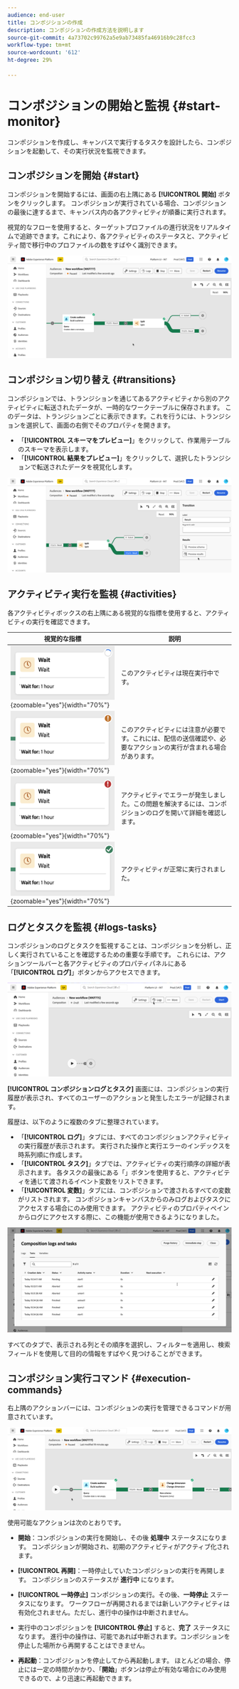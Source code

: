 ```yaml
---
audience: end-user
title: コンポジションの作成
description: コンポジションの作成方法を説明します
source-git-commit: 4a73702c99762a5e9ab73485fa46916b9c28fcc3
workflow-type: tm+mt
source-wordcount: '612'
ht-degree: 29%

---
```



# コンポジションの開始と監視 {#start-monitor}

コンポジションを作成し、キャンバスで実行するタスクを設計したら、コンポジションを起動して、その実行状況を監視できます。

## コンポジションを開始 {#start}

コンポジションを開始するには、画面の右上隅にある **[!UICONTROL 開始]** ボタンをクリックします。 コンポジションが実行されている場合、コンポジションの最後に達するまで、キャンバス内の各アクティビティが順番に実行されます。

視覚的なフローを使用すると、ターゲットプロファイルの進行状況をリアルタイムで追跡できます。これにより、各アクティビティのステータスと、アクティビティ間で移行中のプロファイルの数をすばやく識別できます。

![](assets/composition-visual-flow.png)

## コンポジション切り替え {#transitions}

コンポジションでは、トランジションを通じてあるアクティビティから別のアクティビティに転送されたデータが、一時的なワークテーブルに保存されます。 このデータは、トランジションごとに表示できます。これを行うには、トランジションを選択して、画面の右側でそのプロパティを開きます。

* 「**[!UICONTROL スキーマをプレビュー]**」をクリックして、作業用テーブルのスキーマを表示します。
* 「**[!UICONTROL 結果をプレビュー]**」をクリックして、選択したトランジションで転送されたデータを視覚化します。

![](assets/transition-preview.png)

## アクティビティ実行を監視 {#activities}

各アクティビティボックスの右上隅にある視覚的な指標を使用すると、アクティビティの実行を確認できます。

| 視覚的な指標 | 説明 |
|-----|------------|
| ![](assets/activity-status-pending.png){zoomable="yes"}{width="70%"} | このアクティビティは現在実行中です。 |
| ![](assets/activity-status-orange.png){zoomable="yes"}{width="70%"} | このアクティビティには注意が必要です。これには、配信の送信確認や、必要なアクションの実行が含まれる場合があります。 |
| ![](assets/activity-status-red.png){zoomable="yes"}{width="70%"} | アクティビティでエラーが発生しました。この問題を解決するには、コンポジションのログを開いて詳細を確認します。 |
| ![](assets/activity-status-green.png){zoomable="yes"}{width="70%"} | アクティビティが正常に実行されました。 |

## ログとタスクを監視 {#logs-tasks}

コンポジションのログとタスクを監視することは、コンポジションを分析し、正しく実行されていることを確認するための重要な手順です。 これらには、アクションツールバーと各アクティビティのプロパティパネルにある「**[!UICONTROL ログ]**」ボタンからアクセスできます。

![](assets/logs-button.png)

**[!UICONTROL コンポジションログとタスク]** 画面には、コンポジションの実行履歴が表示され、すべてのユーザーのアクションと発生したエラーが記録されます。

<!-- à confirmer, pas trouvé dans les options = The workflow history is saved for the duration specified in the workflow execution options. During this duration, all the messages are therefore saved, even after a restart. If you do not want to save the messages from a previous execution, you have to purge the history by clicking the ![](assets/delete_darkgrey-24px.png) button.-->

履歴は、以下のように複数のタブに整理されています。

* 「**[!UICONTROL ログ]**」タブには、すべてのコンポジションアクティビティの実行履歴が表示されます。 実行された操作と実行エラーのインデックスを時系列順に作成します。
* 「**[!UICONTROL タスク]**」タブでは、アクティビティの実行順序の詳細が表示されます。 各タスクの最後にある「」ボタンを使用すると、アクティビティを通じて渡されるイベント変数をリストできます。
* 「**[!UICONTROL 変数]**」タブには、コンポジションで渡されるすべての変数がリストされます。 コンポジションキャンバスからのみログおよびタスクにアクセスする場合にのみ使用できます。 アクティビティのプロパティペインからログにアクセスする際に、この機能が使用できるようになりました。 <!-- à confirmer-->

![](assets/logs-tasks.png)

すべてのタブで、表示される列とその順序を選択し、フィルターを適用し、検索フィールドを使用して目的の情報をすばやく見つけることができます。

## コンポジション実行コマンド {#execution-commands}

右上隅のアクションバーには、コンポジションの実行を管理できるコマンドが用意されています。

![](assets/execution-actions.png)

使用可能なアクションは次のとおりです。

* **開始**：コンポジションの実行を開始し、その後 **処理中** ステータスになります。 コンポジションが開始され、初期のアクティビティがアクティブ化されます。

* **[!UICONTROL 再開]**：一時停止していたコンポジションの実行を再開します。 コンポジションのステータスが **進行中** になります。

* **[!UICONTROL 一時停止]** コンポジションの実行。その後、**一時停止** ステータスになります。 ワークフローが再開されるまでは新しいアクティビティは有効化されません。ただし、進行中の操作は中断されません。

* 実行中のコンポジションを **[!UICONTROL 停止]** すると、**完了** ステータスになります。 進行中の操作は、可能であれば中断されます。コンポジションを停止した場所から再開することはできません。

* **再起動**：コンポジションを停止してから再起動します。 ほとんどの場合、停止には一定の時間がかかり、「**開始**」ボタンは停止が有効な場合にのみ使用できるので、より迅速に再起動できます。
